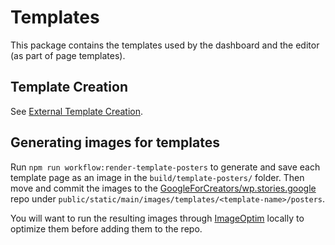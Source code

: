# Templates

This package contains the templates used by the dashboard and the editor (as part of page templates).

## Template Creation

See [External Template Creation](../../docs/external-template-creation.md).

## Generating images for templates

Run `npm run workflow:render-template-posters` to generate and save each template page as an image in the `build/template-posters/` folder.
Then move and commit the images to the [GoogleForCreators/wp.stories.google](https://github.com/GoogleForCreators/wp.stories.google) repo under `public/static/main/images/templates/<template-name>/posters`.

You will want to run the resulting images through [ImageOptim](https://imageoptim.com/howto.html) locally to optimize them before adding them to the repo.

